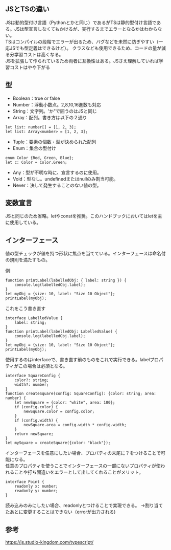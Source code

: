 ## JSとTSの違い
JSは動的型付け言語（Pythonとかと同じ）であるがTSは静的型付け言語である。JSは型宣言しなくてもかけるが、実行するまでエラーとなるかはわからない。  
TSはコンパイルの段階でエラーが出るため、バグなどを未然に防ぎやすい（一応JSでも型定義はできるけど）。
クラスなども使用できるため、コードの量が減る分学習コストは高くなる。  
JSを拡張して作られているため両者に互換性はある。JSさえ理解していれば学習コストはやや下がる

## 型
 - Boolean：true or false
 - Number：浮動小数点。2,8,10,16進数も対応
 - String：文字列。'か"で囲うのはJSと同じ
 - Array：配列。書き方は以下の２通り
```
let list: number[] = [1, 2, 3];
let list: Array<number> = [1, 2, 3];
```
 - Tuple：要素の個数・型が決められた配列
 - Enum：集合の型付け
```
enum Color {Red, Green, Blue};
let c: Color = Color.Green;
```
 - Any：型が不明な時に、宣言するのに使用。
 - Void：型なし。undefinedまたはnullのみ割当可能。
 - Never：決して発生することのない値の型。

## 変数宣言
JSと同じのため省略。letやconstを推奨。このハンドブックにおいてはletを主に使用している。

## インターフェース
値の型チェックが値を持つ形状に焦点を当てている。インターフェースは命名付の規則を満たすもの。

例
```
function printLabel(labelledObj: { label: string }) {
    console.log(labelledObj.label);
}
let myObj = {size: 10, label: "Size 10 Object"};
printLabel(myObj);
```
これをこう書き直す
```
interface LabelledValue {
    label: string;
}
function printLabel(labelledObj: LabelledValue) {
    console.log(labelledObj.label);
}
let myObj = {size: 10, label: "Size 10 Object"};
printLabel(myObj);
```
使用するのはinterfaceで、書き直す前のものをこれで実行できる。labelプロパティがこの場合は必須となる。

```
interface SquareConfig {
    color?: string;
    width?: number;
}
function createSquare(config: SquareConfig): {color: string; area: number} {
    let newSquare = {color: "white", area: 100};
    if (config.color) {
        newSquare.color = config.color;
    }
    if (config.width) {
        newSquare.area = config.width * config.width;
    }
    return newSquare;
}
let mySquare = createSquare({color: "black"});
```
インターフェースを任意にしたい場合、プロパティの末尾に？をつけることで可能になる。  
任意のプロパティを使うことでインターフェースの一部にないプロパティが使われることや打ち間違いをエラーとして出してくれることがメリット。

```
interface Point {
    readonly x: number;
    readonly y: number;
}
```
読み込みのみにしたい場合、readonlyとつけることで実現できる。
→割り当てたあとに変更することはできない（errorが出力される)






## 参考
https://js.studio-kingdom.com/typescript/
